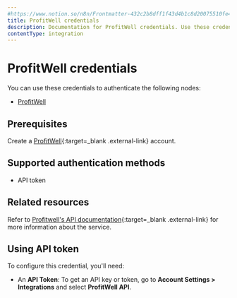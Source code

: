 ```yaml
---
#https://www.notion.so/n8n/Frontmatter-432c2b8dff1f43d4b1c8d20075510fe4
title: ProfitWell credentials
description: Documentation for ProfitWell credentials. Use these credentials to authenticate ProfitWell in n8n, a workflow automation platform.
contentType: integration
---
```


# ProfitWell credentials

You can use these credentials to authenticate the following nodes:

- [ProfitWell](/integrations/builtin/app-nodes/n8n-nodes-base.profitwell/)

## Prerequisites

Create a [ProfitWell](https://www2.profitwell.com/signup/start){:target=_blank .external-link} account.

## Supported authentication methods

- API token

## Related resources

Refer to [Profitwell's API documentation](https://profitwellapiv2.docs.apiary.io/){:target=_blank .external-link} for more information about the service.

## Using API token

To configure this credential, you'll need:

- An **API Token**: To get an API key or token, go to **Account Settings > Integrations** and select **ProfitWell API**. 

